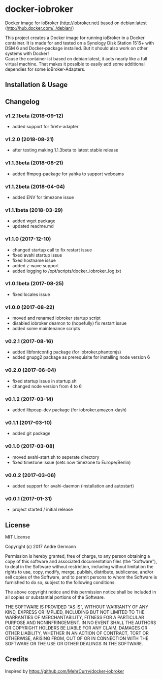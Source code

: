 # docker-iobroker
Docker image for ioBroker (http://iobroker.net) based on debian:latest (http://hub.docker.com/_/debian/)

This project creates a Docker image for running ioBroker in a Docker container. It is made for and tested on a Synology Disk Station 1515+ with DSM 6 and Docker-package installed. But it should also work on other systems with Docker!<br>
Cause the container ist based on debian:latest, it acts nearly like a full virtual machine. That makes it possible to easily add some additional dependies for some ioBroker-Adapters.

## Installation & Usage


## Changelog

### v1.2.1beta (2018-09-12)
* added support for firetv-adapter

### v1.2.0 (2018-08-21)
* after testing making 1.1.3beta to latest stable release 

### v1.1.3beta (2018-08-21)
* added ffmpeg-package for yahka to support webcams

### v1.1.2beta (2018-04-04)
* added ENV for timezone issue

### v1.1.1beta (2018-03-29)
* added wget package
* updated readme.md

### v1.1.0 (2017-12-10)
* changed startup call to fix restart issue
* fixed avahi startup issue
* fixed hostname issue
* added z-wave support
* added logging to /opt/scripts/docker_iobroker_log.txt

### v1.0.1beta (2017-08-25)
* fixed locales issue

### v1.0.0 (2017-08-22)
* moved and renamed iobroker startup script
* disabled iobroker deamon to (hopefully) fix restart issue
* added some maintenance scripts

### v0.2.1 (2017-08-16)
* added libfontconfig package (for iobroker.phantomjs)
* added gnupg2 package as prerequisite for installing node version 6

### v0.2.0 (2017-06-04)
* fixed startup issue in startup.sh
* changed node version from 4 to 6

### v0.1.2 (2017-03-14)
* added libpcap-dev package (for iobroker.amazon-dash)

### v0.1.1 (2017-03-10)
* added git package

### v0.1.0 (2017-03-08)
* moved avahi-start.sh to seperate directory
* fixed timezone issue (sets now timezone to Europe/Berlin)

### v0.0.2 (2017-03-06)
* added support for avahi-daemon (installation and autostart)

### v0.0.1 (2017-01-31)
* project started / initial release

## License

MIT License

Copyright (c) 2017 Andre Germann

Permission is hereby granted, free of charge, to any person obtaining a copy
of this software and associated documentation files (the "Software"), to deal
in the Software without restriction, including without limitation the rights
to use, copy, modify, merge, publish, distribute, sublicense, and/or sell
copies of the Software, and to permit persons to whom the Software is
furnished to do so, subject to the following conditions:

The above copyright notice and this permission notice shall be included in all
copies or substantial portions of the Software.

THE SOFTWARE IS PROVIDED "AS IS", WITHOUT WARRANTY OF ANY KIND, EXPRESS OR
IMPLIED, INCLUDING BUT NOT LIMITED TO THE WARRANTIES OF MERCHANTABILITY,
FITNESS FOR A PARTICULAR PURPOSE AND NONINFRINGEMENT. IN NO EVENT SHALL THE
AUTHORS OR COPYRIGHT HOLDERS BE LIABLE FOR ANY CLAIM, DAMAGES OR OTHER
LIABILITY, WHETHER IN AN ACTION OF CONTRACT, TORT OR OTHERWISE, ARISING FROM,
OUT OF OR IN CONNECTION WITH THE SOFTWARE OR THE USE OR OTHER DEALINGS IN THE
SOFTWARE.

## Credits

Inspired by https://github.com/MehrCurry/docker-iobroker
